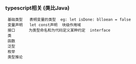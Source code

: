 ### typescript相关 (类比Java)
     
     基础类型   表明变量的类型  eg: let isDone: blloean = false
     变量声明   let const声明  块级作用域
     接口      为类型命名和为代码定义某种约定  interface
     类
     函数
     泛型
     枚举
     类型推论
            





      


        


         


          

          



     





   

    


